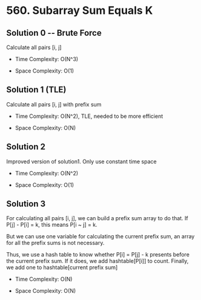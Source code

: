 # 560. Subarray Sum Equals K

## Solution 0 -- Brute Force

Calculate all pairs [i, j]

- Time Complexity: O(N^3)

- Space Complexity: O(1)

## Solution 1 (TLE)

Calculate all pairs [i, j] with prefix sum

- Time Complexity: O(N^2), TLE, needed to be more efficient

- Space Complexity: O(N)

## Solution 2

Improved version of solution1. Only use constant time space

- Time Complexity: O(N^2)

- Space Complexity: O(1)

## Solution 3

For calculating all pairs [i, j], we can build a prefix sum array to do that. If P[j] - P[i] = k, this means P[i ~ j] = k.

But we can use one variable for calculating the current prefix sum, an array for all the prefix sums is not necessary.

Thus, we use a hash table to know whether P[i] = P[j] - k presents before the current prefix sum. If it does, we add hashtable[P[i]] to count. Finally, we add one to hashtable[current prefix sum]

- Time Complexity: O(N)

- Space Complexity: O(N)
